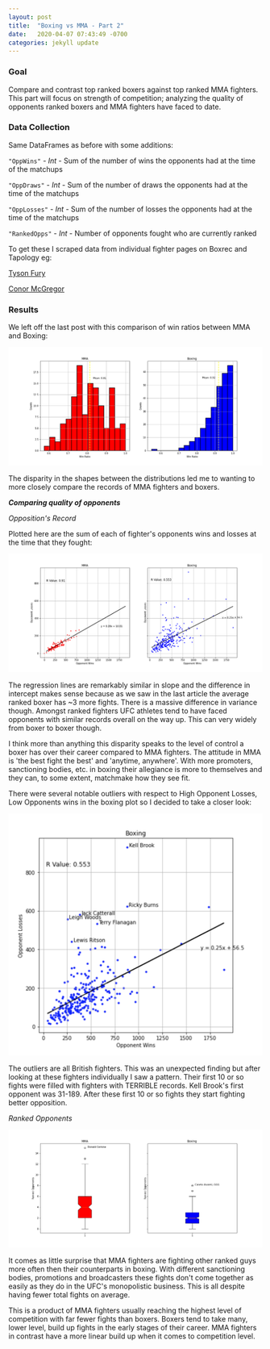 ```yaml
---
layout: post
title:  "Boxing vs MMA - Part 2"
date:   2020-04-07 07:43:49 -0700
categories: jekyll update
---
```


### Goal

Compare and contrast top ranked boxers against top ranked MMA fighters. This part will focus on strength of competition; analyzing the quality of opponents ranked boxers and MMA fighters have faced to date.

### Data Collection

Same DataFrames as before with some additions:

`"OppWins"` - *Int* - Sum of the number of wins the opponents had at the time of the matchups

`"OppDraws"` - *Int* - Sum of the number of draws the opponents had at the time of the matchups

`"OppLosses"` - *Int* - Sum of the number of losses the opponents had at the time of the matchups

`"RankedOpps"` - *Int* - Number of opponents fought who are currently ranked

To get these I scraped data from individual fighter pages on Boxrec and Tapology eg:

[Tyson Fury](https://boxrec.com/en/proboxer/479205)

[Conor McGregor](https://www.tapology.com/fightcenter/fighters/14607-conor-mcgregor)

### Results

We left off the last post with this comparison of win ratios between MMA and Boxing:

<img src="/assets/img/2020-04-04/hist3.png" title='hist3'>

The disparity in the shapes between the distributions led me to wanting to more closely compare the records of MMA fighters and boxers.

***Comparing quality of opponents***

*Opposition's Record*

Plotted here are the sum of each of fighter's opponents wins and losses at the time that they fought:

<img src="/imgs/2020-04-08/scatter.png" title='scatter'>

The regression lines are remarkably similar in slope and the difference in intercept makes sense because as we saw in the last article the average ranked boxer has ~3 more fights. There is a massive difference in variance though. Amongst ranked fighters UFC athletes tend to have faced opponents with similar records overall on the way up. This can very widely from boxer to boxer though.

I think more than anything this disparity speaks to the level of control a boxer has over their career compared to MMA fighters. The attitude in MMA is 'the best fight the best' and 'anytime, anywhere'. With more promoters, sanctioning bodies, etc. in boxing their allegiance is more to themselves and they can, to some extent, matchmake how they see fit.

There were several notable outliers with respect to High Opponent Losses, Low Opponents wins in the boxing plot so I decided to take a closer look:

<img src="/imgs/2020-04-08/scatter-named.png" title='scatter-named'>

The outliers are all British fighters. This was an unexpected finding but after looking at these fighters individually I saw a pattern. Their first 10 or so fights were filled with fighters with TERRIBLE records. Kell Brook's first opponent was 31-189. After these first 10 or so fights they start fighting better opposition.



*Ranked Opponents*

<img src="/imgs/2020-04-08/boxplot.png" title='boxplot'>

It comes as little surprise that MMA fighters are fighting other ranked guys more often then their counterparts in boxing. With different sanctioning bodies, promotions and broadcasters these fights don't come together as easily as they do in the UFC's monopolistic business. This is all despite having fewer total fights on average.

This is a product of MMA fighters usually reaching the highest level of competition with far fewer fights than boxers. Boxers tend to take many, lower level, build up fights in the early stages of their career. MMA fighters in contrast have a more linear build up when it comes to competition level.
